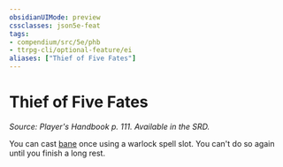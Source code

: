 ```yaml
---
obsidianUIMode: preview
cssclasses: json5e-feat
tags:
- compendium/src/5e/phb
- ttrpg-cli/optional-feature/ei
aliases: ["Thief of Five Fates"]
---
```

# Thief of Five Fates
*Source: Player's Handbook p. 111. Available in the SRD.*  

You can cast [bane](compendium/spells/bane.md) once using a warlock spell slot. You can't do so again until you finish a long rest.